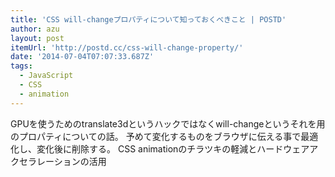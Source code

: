 ```yaml
---
title: 'CSS will-changeプロパティについて知っておくべきこと | POSTD'
author: azu
layout: post
itemUrl: 'http://postd.cc/css-will-change-property/'
date: '2014-07-04T07:07:33.687Z'
tags:
  - JavaScript
  - CSS
  - animation
---
```

GPUを使うためのtranslate3dというハックではなくwill-changeというそれを用のプロパティについての話。
予めて変化するものをブラウザに伝える事で最適化し、変化後に削除する。
CSS animationのチラツキの軽減とハードウェアアクセラレーションの活用
